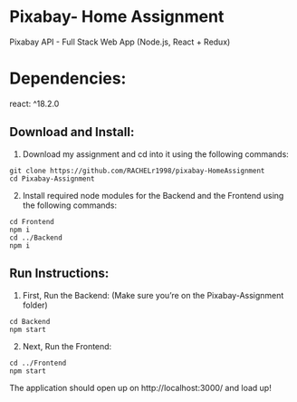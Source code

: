 # Pixabay- Home Assignment
Pixabay API - Full Stack Web App (Node.js, React + Redux)

# Dependencies:
react: ^18.2.0

## Download and Install:
1. Download my assignment and cd into it using the following commands:
```
git clone https://github.com/RACHELr1998/pixabay-HomeAssignment
cd Pixabay-Assignment
```
2. Install required node modules for the Backend and the Frontend using the following commands:
```
cd Frontend
npm i
cd ../Backend
npm i
```

## Run Instructions:
1. First, Run the Backend: (Make sure you’re on the Pixabay-Assignment folder)
```
cd Backend
npm start
```
2. Next, Run the Frontend:
```
cd ../Frontend
npm start
```

The application should open up on http://localhost:3000/ and load up!
